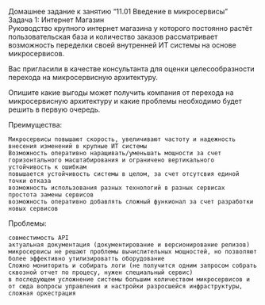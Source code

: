 <p class="has-line-data" data-line-start="0" data-line-end="3">Домашнее задание к занятию “11.01 Введение в микросервисы”<br>
Задача 1: Интернет Магазин<br>
Руководство крупного интернет магазина у которого постоянно растёт пользовательская база и количество заказов рассматривает возможность переделки своей внутренней ИТ системы на основе микросервисов.</p>
<p class="has-line-data" data-line-start="4" data-line-end="5">Вас пригласили в качестве консультанта для оценки целесообразности перехода на микросервисную архитектуру.</p>
<p class="has-line-data" data-line-start="6" data-line-end="7">Опишите какие выгоды может получить компания от перехода на микросервисную архитектуру и какие проблемы необходимо будет решить в первую очередь.</p>
<p class="has-line-data" data-line-start="8" data-line-end="9">Преимущества:</p>
<pre><code>Микросервисы повышают скорость, увеличивают частоту и надежность внесения изменений в крупные ИТ системы
Возможность оперативно наращивать/уменьшать мощности за счет горизонтального масштабирования и ограничено вертикального
устойчивость к ошибкам
повышается устойчивость системы в целом, за счет отсутсвия единой точки отказа
возможность использования разных технологий в разных сервисах
простота замены сервисов
возможность оперативно добавлять сложный функионал за счет разработки новых сервисов
</code></pre>
<p class="has-line-data" data-line-start="18" data-line-end="19">Проблемы:</p>
<pre><code>совместимость API
актуальная документация (документирование и версионирование релизов)
микросервисы не решают проблемы вычислительных мощностей, но позволяют более эффективно утилизироватть оборудование
Сложно мониторить и собирать логи (не получится одним запросом собрать сквозной отчет по процесу, нужен специальный сервис)
в последующем усложнение системы большим количеством микросервисов и от сюда вопросы управления и настройки разросшейся инфраструктуры, сложная оркестрация</code></pre>
